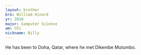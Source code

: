 ```yaml
---
layout: brother
bro: William Hinard
yr: 2018
major: Computer Science
am: Chi
nickname: Billy
---
```

He has been to Doha, Qatar, where he met Dikembe Mutumbo.